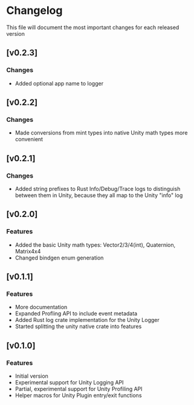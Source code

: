 # Changelog

This file will document the most important changes for each released version

## [v0.2.3]

### Changes

- Added optional app name to logger

## [v0.2.2]

### Changes

- Made conversions from mint types into native Unity math types more convenient

## [v0.2.1]

### Changes

- Added string prefixes to Rust Info/Debug/Trace logs to distinguish between them in Unity, because they all map to the Unity "info" log

## [v0.2.0]

### Features
- Added the basic Unity math types: Vector2/3/4(int), Quaternion, Matrix4x4
- Changed bindgen enum generation

## [v0.1.1]

### Features
- More documentation
- Expanded Profling API to include event metadata
- Added Rust log crate implementation for the Unity Logger
- Started splitting the unity native crate into features

## [v0.1.0]

### Features
- Initial version
- Experimental support for Unity Logging API
- Partial, experimental support for Unity Profiling API
- Helper macros for Unity Plugin entry/exit functions
